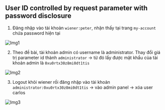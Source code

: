 ## User ID controlled by request parameter with password disclosure

1. Đăng nhập vào tài khoản ``wiener:peter``, nhận thấy tại trang ``my-account`` chứa password hiện tại 

![Img1](\assets/../img/wiener.png)

2. Theo đề bài, tài khoản admin có username là administrator. Thay đổi giá trị parameter id thành ``administrator`` -> từ đó lấy được mật khẩu của tài khoản admin là ``0xu0rtx30z8mi0dt1tis``

![Img2](\assets/../img/pwadmin.png)

3. Logout khỏi wiener rồi đăng nhập vào tài khoản ``administrator:0xu0rtx30z8mi0dt1tis`` -> vào admin panel -> xóa user carlos

![Img3](\assets/../img/done.png)